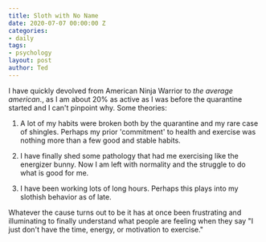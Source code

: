 ```yaml
---
title: Sloth with No Name
date: 2020-07-07 00:00:00 Z
categories:
- daily
tags:
- psychology
layout: post
author: Ted
---
```


I have quickly devolved from American Ninja Warrior to _the average american_., as I am about 20% as active as I was before the quarantine started and I can't pinpoint why. Some theories:

1. A lot of my habits were broken both by the quarantine and my rare case of shingles. Perhaps my prior 'commitment' to health and exercise was nothing more than a few good and stable habits.

2. I have finally shed some pathology that had me exercising like the energizer bunny. Now I am left with normality and the struggle to do what is good for me.

3. I have been working lots of long hours. Perhaps this plays into my slothish behavior as of late.

Whatever the cause turns out to be it has at once been frustrating and illuminating to finally understand what people are feeling when they say "I just don't have the time, energy, or motivation to exercise."
